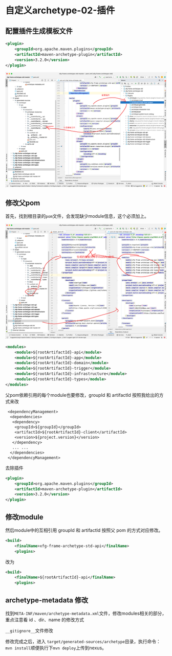 # 自定义archetype-02-插件

## 配置插件生成模板文件

```xml
<plugin>
    <groupId>org.apache.maven.plugins</groupId>
    <artifactId>maven-archetype-plugin</artifactId>
    <version>3.2.0</version>
</plugin>
```

![image-20240130155800921](./images/image-20240130155800921.png)



## 修改父pom

首先，找到根目录的`pom`文件，会发现缺少module信息，这个必须加上。

![image-20240130155930716](./images/image-20240130155930716.png)

```xml
<modules>
    <module>${rootArtifactId}-api</module>
    <module>${rootArtifactId}-app</module>
    <module>${rootArtifactId}-domain</module>
    <module>${rootArtifactId}-trigger</module>
    <module>${rootArtifactId}-infrastructure</module>
    <module>${rootArtifactId}-types</module>
</modules>
```

父pom依赖引用的每个module也要修改，groupId 和 artifactId 按照我给出的方式来改

```
 <dependencyManagement>
  <dependencies>
   <dependency>
    <groupId>${groupId}</groupId>
    <artifactId>${rootArtifactId}-client</artifactId>
    <version>${project.version}</version>
   </dependency>
   ... ...
  </dependencies>
 </dependencyManagement>
```

去除插件

```xml
<plugin>
    <groupId>org.apache.maven.plugins</groupId>
    <artifactId>maven-archetype-plugin</artifactId>
    <version>3.2.0</version>
</plugin>
```

## 修改module

然后module中的互相引用 groupId 和 artifactId 按照父 pom 的方式对应修改。

```xml
<build>
    <finalName>xfg-frame-archetype-std-api</finalName>
    <plugins>
```

改为

```xml
<build>
    <finalName>${rootArtifactId}-api</finalName>
    <plugins>
```

## archetype-metadata 修改

找到`META-INF/maven/archetype-metadata.xml`文件，修改modules相关的部分，重点注意看 id 、dir、name 的修改方式

`__gitignore__`文件修改

修改完成之后，进入 `target/generated-sources/archetype`目录，执行命令：`mvn install`顺便执行下`mvn deploy`上传到nexus。

